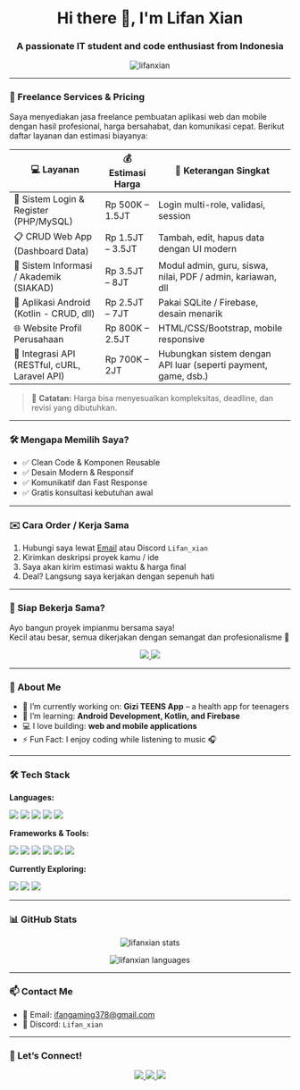 <!-- README Profile GitHub -->

<h1 align="center">Hi there 👋, I'm Lifan Xian</h1>
<h3 align="center">A passionate IT student and code enthusiast from Indonesia</h3>

<p align="center">
  <img src="https://komarev.com/ghpvc/?username=lifanxian&label=Profile%20views&color=0e75b6&style=flat" alt="lifanxian" />
</p>

---

### 💼 Freelance Services & Pricing

Saya menyediakan jasa freelance pembuatan aplikasi web dan mobile dengan hasil profesional, harga bersahabat, dan komunikasi cepat. Berikut daftar layanan dan estimasi biayanya:

| 💻 Layanan                                      | 💰 Estimasi Harga     | 📄 Keterangan Singkat |
|------------------------------------------------|------------------------|------------------------|
| 🔐 Sistem Login & Register (PHP/MySQL)         | Rp 500K – 1.5JT        | Login multi-role, validasi, session |
| 📋 CRUD Web App (Dashboard Data)               | Rp 1.5JT – 3.5JT       | Tambah, edit, hapus data dengan UI modern |
| 🏫 Sistem Informasi / Akademik (SIAKAD)| Rp 3.5JT – 8JT         | Modul admin, guru, siswa, nilai, PDF / admin, kariawan, dll |
| 📱 Aplikasi Android (Kotlin - CRUD, dll) | Rp 2.5JT – 7JT         | Pakai SQLite / Firebase, desain menarik |
| 🌐 Website Profil Perusahaan                   | Rp 800K – 2.5JT        | HTML/CSS/Bootstrap, mobile responsive |
| 🔌 Integrasi API (RESTful, cURL, Laravel API)  | Rp 700K – 2JT          | Hubungkan sistem dengan API luar (seperti payment, game, dsb.) |

> 📝 **Catatan:** Harga bisa menyesuaikan kompleksitas, deadline, dan revisi yang dibutuhkan.

---

### 🛠️ Mengapa Memilih Saya?
- ✅ Clean Code & Komponen Reusable
- ✅ Desain Modern & Responsif
- ✅ Komunikatif dan Fast Response
- ✅ Gratis konsultasi kebutuhan awal

---

### ✉️ Cara Order / Kerja Sama
1. Hubungi saya lewat [Email](mailto:ifangaming378@gmail.com) atau Discord `Lifan_xian`
2. Kirimkan deskripsi proyek kamu / ide
3. Saya akan kirim estimasi waktu & harga final
4. Deal? Langsung saya kerjakan dengan sepenuh hati

---

### 🚀 Siap Bekerja Sama?
Ayo bangun proyek impianmu bersama saya!  
Kecil atau besar, semua dikerjakan dengan semangat dan profesionalisme 💪

<p align="center">
  <a href="mailto:ifangaming378@gmail.com" target="_blank">
    <img src="https://img.shields.io/badge/Email%20Saya-D14836?style=for-the-badge&logo=gmail&logoColor=white" />
  </a>
  <a href="https://discord.com/users/Lifan_xian" target="_blank">
    <img src="https://img.shields.io/badge/Discord%20Chat-5865F2?style=for-the-badge&logo=discord&logoColor=white" />
  </a>
</p>

---


### 🧠 About Me
- 🔭 I’m currently working on: **Gizi TEENS App** – a health app for teenagers  
- 🌱 I’m learning: **Android Development, Kotlin, and Firebase**  
- 💻 I love building: **web and mobile applications**  
- ⚡ Fun Fact: I enjoy coding while listening to music 🎧  

---

### 🛠️ Tech Stack

**Languages:**  
<p>
  <img src="https://img.shields.io/badge/Kotlin-7F52FF?style=flat&logo=kotlin&logoColor=white" />
  <img src="https://img.shields.io/badge/PHP-777BB4?style=flat&logo=php&logoColor=white" />
  <img src="https://img.shields.io/badge/JavaScript-F7DF1E?style=flat&logo=javascript&logoColor=black" />
  <img src="https://img.shields.io/badge/HTML5-E34F26?style=flat&logo=html5&logoColor=white" />
  <img src="https://img.shields.io/badge/CSS3-1572B6?style=flat&logo=css3&logoColor=white" />
</p>

**Frameworks & Tools:**  
<p>
  <img src="https://img.shields.io/badge/Android%20Studio-3DDC84?style=flat&logo=android-studio&logoColor=white" />
  <img src="https://img.shields.io/badge/Firebase-FFCA28?style=flat&logo=firebase&logoColor=black" />
  <img src="https://img.shields.io/badge/SQLite-003B57?style=flat&logo=sqlite&logoColor=white" />
  <img src="https://img.shields.io/badge/MySQL-4479A1?style=flat&logo=mysql&logoColor=white" />
  <img src="https://img.shields.io/badge/Bootstrap-7952B3?style=flat&logo=bootstrap&logoColor=white" />
  <img src="https://img.shields.io/badge/Git-F05032?style=flat&logo=git&logoColor=white" />
</p>

**Currently Exploring:**  
<p>
  <img src="https://img.shields.io/badge/Jetpack%20Compose-4285F4?style=flat&logo=jetpack-compose&logoColor=white" />
  <img src="https://img.shields.io/badge/Flutter-02569B?style=flat&logo=flutter&logoColor=white" />
  <img src="https://img.shields.io/badge/REST%20API-005571?style=flat" />
</p>

---

### 📊 GitHub Stats

<p align="center">
  <img src="https://github-readme-stats.vercel.app/api?username=lifanxian&show_icons=true&theme=radical" alt="lifanxian stats" />
</p>
<p align="center">
  <img src="https://github-readme-stats.vercel.app/api/top-langs/?username=lifanxian&layout=compact&theme=radical" alt="lifanxian languages" />
</p>

---

### 📫 Contact Me

- 📧 Email: [ifangaming378@gmail.com](mailto:ifangaming378@gmail.com)  
- 💬 Discord: `Lifan_xian`

---

### 🔗 Let’s Connect!
<p align="center">
  <a href="https://github.com/LifanXian" target="_blank">
    <img src="https://img.shields.io/badge/GitHub-100000?style=for-the-badge&logo=github&logoColor=white" />
  </a>
  <a href="mailto:ifangaming378@gmail.com" target="_blank">
    <img src="https://img.shields.io/badge/Email-D14836?style=for-the-badge&logo=gmail&logoColor=white" />
  </a>
  <a href="https://discord.com/users/Lifan_xian" target="_blank">
    <img src="https://img.shields.io/badge/Discord-7289DA?style=for-the-badge&logo=discord&logoColor=white" />
  </a>
</p>
